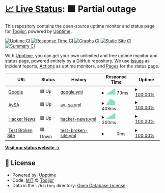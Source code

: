 # [📈 Live Status](https://TogijorOK.github.io/Monitor_WEB): <!--live status--> **🟧 Partial outage**

This repository contains the open-source uptime monitor and status page for [Togijor](https://TogijorOK.github.io/Monitor_WEB), powered by [Upptime](https://github.com/upptime/upptime).

[![Uptime CI](https://github.com/TogijorOK/Monitor_WEB/workflows/Uptime%20CI/badge.svg)](https://github.com/TogijorOK/Monitor_WEB/actions?query=workflow%3A%22Uptime+CI%22)
[![Response Time CI](https://github.com/TogijorOK/Monitor_WEB/workflows/Response%20Time%20CI/badge.svg)](https://github.com/TogijorOK/Monitor_WEB/actions?query=workflow%3A%22Response+Time+CI%22)
[![Graphs CI](https://github.com/TogijorOK/Monitor_WEB/workflows/Graphs%20CI/badge.svg)](https://github.com/TogijorOK/Monitor_WEB/actions?query=workflow%3A%22Graphs+CI%22)
[![Static Site CI](https://github.com/TogijorOK/Monitor_WEB/workflows/Static%20Site%20CI/badge.svg)](https://github.com/TogijorOK/Monitor_WEB/actions?query=workflow%3A%22Static+Site+CI%22)
[![Summary CI](https://github.com/TogijorOK/Monitor_WEB/workflows/Summary%20CI/badge.svg)](https://github.com/TogijorOK/Monitor_WEB/actions?query=workflow%3A%22Summary+CI%22)

With [Upptime](https://upptime.js.org), you can get your own unlimited and free uptime monitor and status page, powered entirely by a GitHub repository. We use [Issues](https://github.com/TogijorOK/Monitor_WEB/issues) as incident reports, [Actions](https://github.com/TogijorOK/Monitor_WEB/actions) as uptime monitors, and [Pages](https://TogijorOK.github.io/Monitor_WEB) for the status page.

<!--start: status pages-->
<!-- This summary is generated by Upptime (https://github.com/upptime/upptime) -->
<!-- Do not edit this manually, your changes will be overwritten -->
<!-- prettier-ignore -->
| URL | Status | History | Response Time | Uptime |
| --- | ------ | ------- | ------------- | ------ |
| <img alt="" src="https://favicons.githubusercontent.com/www.google.com" height="13"> [Google](https://www.google.com) | 🟩 Up | [google.yml](https://github.com/TogijorOK/Monitor_WEB/commits/HEAD/history/google.yml) | <details><summary><img alt="Response time graph" src="./graphs/google/response-time-week.png" height="20"> 73ms</summary><br><a href="https://TogijorOK.github.io/Monitor_WEB/history/google"><img alt="Response time 73" src="https://img.shields.io/endpoint?url=https%3A%2F%2Fraw.githubusercontent.com%2FTogijorOK%2FMonitor_WEB%2FHEAD%2Fapi%2Fgoogle%2Fresponse-time.json"></a><br><a href="https://TogijorOK.github.io/Monitor_WEB/history/google"><img alt="24-hour response time 73" src="https://img.shields.io/endpoint?url=https%3A%2F%2Fraw.githubusercontent.com%2FTogijorOK%2FMonitor_WEB%2FHEAD%2Fapi%2Fgoogle%2Fresponse-time-day.json"></a><br><a href="https://TogijorOK.github.io/Monitor_WEB/history/google"><img alt="7-day response time 73" src="https://img.shields.io/endpoint?url=https%3A%2F%2Fraw.githubusercontent.com%2FTogijorOK%2FMonitor_WEB%2FHEAD%2Fapi%2Fgoogle%2Fresponse-time-week.json"></a><br><a href="https://TogijorOK.github.io/Monitor_WEB/history/google"><img alt="30-day response time 73" src="https://img.shields.io/endpoint?url=https%3A%2F%2Fraw.githubusercontent.com%2FTogijorOK%2FMonitor_WEB%2FHEAD%2Fapi%2Fgoogle%2Fresponse-time-month.json"></a><br><a href="https://TogijorOK.github.io/Monitor_WEB/history/google"><img alt="1-year response time 73" src="https://img.shields.io/endpoint?url=https%3A%2F%2Fraw.githubusercontent.com%2FTogijorOK%2FMonitor_WEB%2FHEAD%2Fapi%2Fgoogle%2Fresponse-time-year.json"></a></details> | <details><summary><a href="https://TogijorOK.github.io/Monitor_WEB/history/google">100.00%</a></summary><a href="https://TogijorOK.github.io/Monitor_WEB/history/google"><img alt="All-time uptime 100.00%" src="https://img.shields.io/endpoint?url=https%3A%2F%2Fraw.githubusercontent.com%2FTogijorOK%2FMonitor_WEB%2FHEAD%2Fapi%2Fgoogle%2Fuptime.json"></a><br><a href="https://TogijorOK.github.io/Monitor_WEB/history/google"><img alt="24-hour uptime 100.00%" src="https://img.shields.io/endpoint?url=https%3A%2F%2Fraw.githubusercontent.com%2FTogijorOK%2FMonitor_WEB%2FHEAD%2Fapi%2Fgoogle%2Fuptime-day.json"></a><br><a href="https://TogijorOK.github.io/Monitor_WEB/history/google"><img alt="7-day uptime 100.00%" src="https://img.shields.io/endpoint?url=https%3A%2F%2Fraw.githubusercontent.com%2FTogijorOK%2FMonitor_WEB%2FHEAD%2Fapi%2Fgoogle%2Fuptime-week.json"></a><br><a href="https://TogijorOK.github.io/Monitor_WEB/history/google"><img alt="30-day uptime 100.00%" src="https://img.shields.io/endpoint?url=https%3A%2F%2Fraw.githubusercontent.com%2FTogijorOK%2FMonitor_WEB%2FHEAD%2Fapi%2Fgoogle%2Fuptime-month.json"></a><br><a href="https://TogijorOK.github.io/Monitor_WEB/history/google"><img alt="1-year uptime 100.00%" src="https://img.shields.io/endpoint?url=https%3A%2F%2Fraw.githubusercontent.com%2FTogijorOK%2FMonitor_WEB%2FHEAD%2Fapi%2Fgoogle%2Fuptime-year.json"></a></details>
| <img alt="" src="https://favicons.githubusercontent.com/www.aysa.com.ar" height="13"> [AySA](https://www.aysa.com.ar) | 🟩 Up | [ay-sa.yml](https://github.com/TogijorOK/Monitor_WEB/commits/HEAD/history/ay-sa.yml) | <details><summary><img alt="Response time graph" src="./graphs/ay-sa/response-time-week.png" height="20"> 408ms</summary><br><a href="https://TogijorOK.github.io/Monitor_WEB/history/ay-sa"><img alt="Response time 408" src="https://img.shields.io/endpoint?url=https%3A%2F%2Fraw.githubusercontent.com%2FTogijorOK%2FMonitor_WEB%2FHEAD%2Fapi%2Fay-sa%2Fresponse-time.json"></a><br><a href="https://TogijorOK.github.io/Monitor_WEB/history/ay-sa"><img alt="24-hour response time 408" src="https://img.shields.io/endpoint?url=https%3A%2F%2Fraw.githubusercontent.com%2FTogijorOK%2FMonitor_WEB%2FHEAD%2Fapi%2Fay-sa%2Fresponse-time-day.json"></a><br><a href="https://TogijorOK.github.io/Monitor_WEB/history/ay-sa"><img alt="7-day response time 408" src="https://img.shields.io/endpoint?url=https%3A%2F%2Fraw.githubusercontent.com%2FTogijorOK%2FMonitor_WEB%2FHEAD%2Fapi%2Fay-sa%2Fresponse-time-week.json"></a><br><a href="https://TogijorOK.github.io/Monitor_WEB/history/ay-sa"><img alt="30-day response time 408" src="https://img.shields.io/endpoint?url=https%3A%2F%2Fraw.githubusercontent.com%2FTogijorOK%2FMonitor_WEB%2FHEAD%2Fapi%2Fay-sa%2Fresponse-time-month.json"></a><br><a href="https://TogijorOK.github.io/Monitor_WEB/history/ay-sa"><img alt="1-year response time 408" src="https://img.shields.io/endpoint?url=https%3A%2F%2Fraw.githubusercontent.com%2FTogijorOK%2FMonitor_WEB%2FHEAD%2Fapi%2Fay-sa%2Fresponse-time-year.json"></a></details> | <details><summary><a href="https://TogijorOK.github.io/Monitor_WEB/history/ay-sa">100.00%</a></summary><a href="https://TogijorOK.github.io/Monitor_WEB/history/ay-sa"><img alt="All-time uptime 100.00%" src="https://img.shields.io/endpoint?url=https%3A%2F%2Fraw.githubusercontent.com%2FTogijorOK%2FMonitor_WEB%2FHEAD%2Fapi%2Fay-sa%2Fuptime.json"></a><br><a href="https://TogijorOK.github.io/Monitor_WEB/history/ay-sa"><img alt="24-hour uptime 100.00%" src="https://img.shields.io/endpoint?url=https%3A%2F%2Fraw.githubusercontent.com%2FTogijorOK%2FMonitor_WEB%2FHEAD%2Fapi%2Fay-sa%2Fuptime-day.json"></a><br><a href="https://TogijorOK.github.io/Monitor_WEB/history/ay-sa"><img alt="7-day uptime 100.00%" src="https://img.shields.io/endpoint?url=https%3A%2F%2Fraw.githubusercontent.com%2FTogijorOK%2FMonitor_WEB%2FHEAD%2Fapi%2Fay-sa%2Fuptime-week.json"></a><br><a href="https://TogijorOK.github.io/Monitor_WEB/history/ay-sa"><img alt="30-day uptime 100.00%" src="https://img.shields.io/endpoint?url=https%3A%2F%2Fraw.githubusercontent.com%2FTogijorOK%2FMonitor_WEB%2FHEAD%2Fapi%2Fay-sa%2Fuptime-month.json"></a><br><a href="https://TogijorOK.github.io/Monitor_WEB/history/ay-sa"><img alt="1-year uptime 100.00%" src="https://img.shields.io/endpoint?url=https%3A%2F%2Fraw.githubusercontent.com%2FTogijorOK%2FMonitor_WEB%2FHEAD%2Fapi%2Fay-sa%2Fuptime-year.json"></a></details>
| <img alt="" src="https://favicons.githubusercontent.com/news.ycombinator.com" height="13"> [Hacker News](https://news.ycombinator.com) | 🟩 Up | [hacker-news.yml](https://github.com/TogijorOK/Monitor_WEB/commits/HEAD/history/hacker-news.yml) | <details><summary><img alt="Response time graph" src="./graphs/hacker-news/response-time-week.png" height="20"> 300ms</summary><br><a href="https://TogijorOK.github.io/Monitor_WEB/history/hacker-news"><img alt="Response time 300" src="https://img.shields.io/endpoint?url=https%3A%2F%2Fraw.githubusercontent.com%2FTogijorOK%2FMonitor_WEB%2FHEAD%2Fapi%2Fhacker-news%2Fresponse-time.json"></a><br><a href="https://TogijorOK.github.io/Monitor_WEB/history/hacker-news"><img alt="24-hour response time 300" src="https://img.shields.io/endpoint?url=https%3A%2F%2Fraw.githubusercontent.com%2FTogijorOK%2FMonitor_WEB%2FHEAD%2Fapi%2Fhacker-news%2Fresponse-time-day.json"></a><br><a href="https://TogijorOK.github.io/Monitor_WEB/history/hacker-news"><img alt="7-day response time 300" src="https://img.shields.io/endpoint?url=https%3A%2F%2Fraw.githubusercontent.com%2FTogijorOK%2FMonitor_WEB%2FHEAD%2Fapi%2Fhacker-news%2Fresponse-time-week.json"></a><br><a href="https://TogijorOK.github.io/Monitor_WEB/history/hacker-news"><img alt="30-day response time 300" src="https://img.shields.io/endpoint?url=https%3A%2F%2Fraw.githubusercontent.com%2FTogijorOK%2FMonitor_WEB%2FHEAD%2Fapi%2Fhacker-news%2Fresponse-time-month.json"></a><br><a href="https://TogijorOK.github.io/Monitor_WEB/history/hacker-news"><img alt="1-year response time 300" src="https://img.shields.io/endpoint?url=https%3A%2F%2Fraw.githubusercontent.com%2FTogijorOK%2FMonitor_WEB%2FHEAD%2Fapi%2Fhacker-news%2Fresponse-time-year.json"></a></details> | <details><summary><a href="https://TogijorOK.github.io/Monitor_WEB/history/hacker-news">100.00%</a></summary><a href="https://TogijorOK.github.io/Monitor_WEB/history/hacker-news"><img alt="All-time uptime 100.00%" src="https://img.shields.io/endpoint?url=https%3A%2F%2Fraw.githubusercontent.com%2FTogijorOK%2FMonitor_WEB%2FHEAD%2Fapi%2Fhacker-news%2Fuptime.json"></a><br><a href="https://TogijorOK.github.io/Monitor_WEB/history/hacker-news"><img alt="24-hour uptime 100.00%" src="https://img.shields.io/endpoint?url=https%3A%2F%2Fraw.githubusercontent.com%2FTogijorOK%2FMonitor_WEB%2FHEAD%2Fapi%2Fhacker-news%2Fuptime-day.json"></a><br><a href="https://TogijorOK.github.io/Monitor_WEB/history/hacker-news"><img alt="7-day uptime 100.00%" src="https://img.shields.io/endpoint?url=https%3A%2F%2Fraw.githubusercontent.com%2FTogijorOK%2FMonitor_WEB%2FHEAD%2Fapi%2Fhacker-news%2Fuptime-week.json"></a><br><a href="https://TogijorOK.github.io/Monitor_WEB/history/hacker-news"><img alt="30-day uptime 100.00%" src="https://img.shields.io/endpoint?url=https%3A%2F%2Fraw.githubusercontent.com%2FTogijorOK%2FMonitor_WEB%2FHEAD%2Fapi%2Fhacker-news%2Fuptime-month.json"></a><br><a href="https://TogijorOK.github.io/Monitor_WEB/history/hacker-news"><img alt="1-year uptime 100.00%" src="https://img.shields.io/endpoint?url=https%3A%2F%2Fraw.githubusercontent.com%2FTogijorOK%2FMonitor_WEB%2FHEAD%2Fapi%2Fhacker-news%2Fuptime-year.json"></a></details>
| <img alt="" src="https://favicons.githubusercontent.com/thissitedoesnotexist.koj.co" height="13"> [Test Broken Site](https://thissitedoesnotexist.koj.co) | 🟥 Down | [test-broken-site.yml](https://github.com/TogijorOK/Monitor_WEB/commits/HEAD/history/test-broken-site.yml) | <details><summary><img alt="Response time graph" src="./graphs/test-broken-site/response-time-week.png" height="20"> 0ms</summary><br><a href="https://TogijorOK.github.io/Monitor_WEB/history/test-broken-site"><img alt="Response time 0" src="https://img.shields.io/endpoint?url=https%3A%2F%2Fraw.githubusercontent.com%2FTogijorOK%2FMonitor_WEB%2FHEAD%2Fapi%2Ftest-broken-site%2Fresponse-time.json"></a><br><a href="https://TogijorOK.github.io/Monitor_WEB/history/test-broken-site"><img alt="24-hour response time 0" src="https://img.shields.io/endpoint?url=https%3A%2F%2Fraw.githubusercontent.com%2FTogijorOK%2FMonitor_WEB%2FHEAD%2Fapi%2Ftest-broken-site%2Fresponse-time-day.json"></a><br><a href="https://TogijorOK.github.io/Monitor_WEB/history/test-broken-site"><img alt="7-day response time 0" src="https://img.shields.io/endpoint?url=https%3A%2F%2Fraw.githubusercontent.com%2FTogijorOK%2FMonitor_WEB%2FHEAD%2Fapi%2Ftest-broken-site%2Fresponse-time-week.json"></a><br><a href="https://TogijorOK.github.io/Monitor_WEB/history/test-broken-site"><img alt="30-day response time 0" src="https://img.shields.io/endpoint?url=https%3A%2F%2Fraw.githubusercontent.com%2FTogijorOK%2FMonitor_WEB%2FHEAD%2Fapi%2Ftest-broken-site%2Fresponse-time-month.json"></a><br><a href="https://TogijorOK.github.io/Monitor_WEB/history/test-broken-site"><img alt="1-year response time 0" src="https://img.shields.io/endpoint?url=https%3A%2F%2Fraw.githubusercontent.com%2FTogijorOK%2FMonitor_WEB%2FHEAD%2Fapi%2Ftest-broken-site%2Fresponse-time-year.json"></a></details> | <details><summary><a href="https://TogijorOK.github.io/Monitor_WEB/history/test-broken-site">100.00%</a></summary><a href="https://TogijorOK.github.io/Monitor_WEB/history/test-broken-site"><img alt="All-time uptime 100.00%" src="https://img.shields.io/endpoint?url=https%3A%2F%2Fraw.githubusercontent.com%2FTogijorOK%2FMonitor_WEB%2FHEAD%2Fapi%2Ftest-broken-site%2Fuptime.json"></a><br><a href="https://TogijorOK.github.io/Monitor_WEB/history/test-broken-site"><img alt="24-hour uptime 100.00%" src="https://img.shields.io/endpoint?url=https%3A%2F%2Fraw.githubusercontent.com%2FTogijorOK%2FMonitor_WEB%2FHEAD%2Fapi%2Ftest-broken-site%2Fuptime-day.json"></a><br><a href="https://TogijorOK.github.io/Monitor_WEB/history/test-broken-site"><img alt="7-day uptime 100.00%" src="https://img.shields.io/endpoint?url=https%3A%2F%2Fraw.githubusercontent.com%2FTogijorOK%2FMonitor_WEB%2FHEAD%2Fapi%2Ftest-broken-site%2Fuptime-week.json"></a><br><a href="https://TogijorOK.github.io/Monitor_WEB/history/test-broken-site"><img alt="30-day uptime 100.00%" src="https://img.shields.io/endpoint?url=https%3A%2F%2Fraw.githubusercontent.com%2FTogijorOK%2FMonitor_WEB%2FHEAD%2Fapi%2Ftest-broken-site%2Fuptime-month.json"></a><br><a href="https://TogijorOK.github.io/Monitor_WEB/history/test-broken-site"><img alt="1-year uptime 100.00%" src="https://img.shields.io/endpoint?url=https%3A%2F%2Fraw.githubusercontent.com%2FTogijorOK%2FMonitor_WEB%2FHEAD%2Fapi%2Ftest-broken-site%2Fuptime-year.json"></a></details>

<!--end: status pages-->

[**Visit our status website →**](https://TogijorOK.github.io/Monitor_WEB)

## 📄 License

- Powered by: [Upptime](https://github.com/upptime/upptime)
- Code: [MIT](./LICENSE) © [Togijor](https://TogijorOK.github.io/Monitor_WEB)
- Data in the `./history` directory: [Open Database License](https://opendatacommons.org/licenses/odbl/1-0/)
